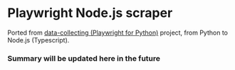 # Playwright Node.js scraper
Ported from [data-collecting (Playwright for Python)](https://github.com/CsabaAndi/data-collecting) project, from Python to Node.js (Typescript).


### Summary will be updated here in the future
